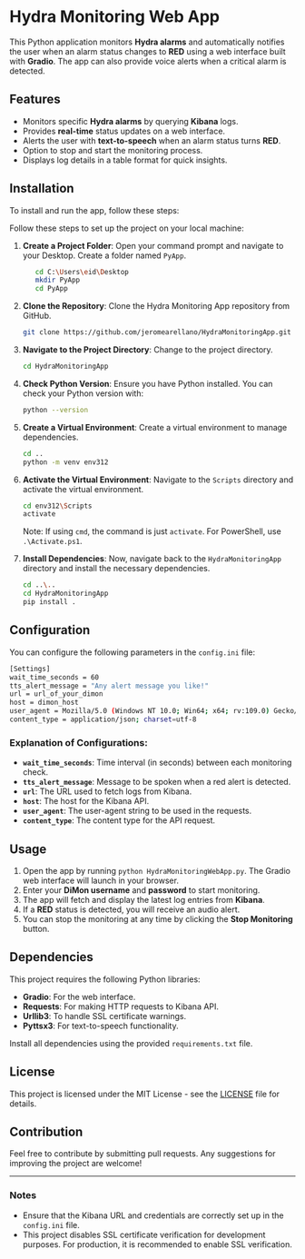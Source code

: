 # Hydra Monitoring Web App

This Python application monitors **Hydra alarms** and automatically notifies the user when an alarm status changes to **RED** using a web interface built with **Gradio**. The app can also provide voice alerts when a critical alarm is detected.

## Features

- Monitors specific **Hydra alarms** by querying **Kibana** logs.
- Provides **real-time** status updates on a web interface.
- Alerts the user with **text-to-speech** when an alarm status turns **RED**.
- Option to stop and start the monitoring process.
- Displays log details in a table format for quick insights.

## Installation

To install and run the app, follow these steps:

Follow these steps to set up the project on your local machine:

1. **Create a Project Folder**:
   Open your command prompt and navigate to your Desktop. Create a folder named `PyApp`.
   ```bash
      cd C:\Users\eid\Desktop
      mkdir PyApp
      cd PyApp
   ```

2. **Clone the Repository**:
   Clone the Hydra Monitoring App repository from GitHub.
   ```bash
   git clone https://github.com/jeromearellano/HydraMonitoringApp.git
   ```
3. **Navigate to the Project Directory**:
   Change to the project directory.
   ```bash
   cd HydraMonitoringApp
   ```
4. **Check Python Version**:
   Ensure you have Python installed. You can check your Python version with:
   ```bash
   python --version
   ```
5. **Create a Virtual Environment**:
   Create a virtual environment to manage dependencies.
   ```bash
   cd ..
   python -m venv env312
   ```
6. **Activate the Virtual Environment**:
   Navigate to the `Scripts` directory and activate the virtual environment.
   ```bash
   cd env312\Scripts
   activate
   ```
   Note: If using `cmd`, the command is just `activate`. For PowerShell, use `.\Activate.ps1`.

7. **Install Dependencies**:
   Now, navigate back to the `HydraMonitoringApp` directory and install the necessary dependencies.
   ```bash
   cd ..\..
   cd HydraMonitoringApp
   pip install .
   ```
## Configuration

You can configure the following parameters in the `config.ini` file:

```bash
[Settings] 
wait_time_seconds = 60
tts_alert_message = "Any alert message you like!" 
url = url_of_your_dimon
host = dimon_host 
user_agent = Mozilla/5.0 (Windows NT 10.0; Win64; x64; rv:109.0) Gecko/20100101 Firefox/115.0 
content_type = application/json; charset=utf-8
```


### Explanation of Configurations:

- **`wait_time_seconds`**: Time interval (in seconds) between each monitoring check.
- **`tts_alert_message`**: Message to be spoken when a red alert is detected.
- **`url`**: The URL used to fetch logs from Kibana.
- **`host`**: The host for the Kibana API.
- **`user_agent`**: The user-agent string to be used in the requests.
- **`content_type`**: The content type for the API request.

## Usage

1. Open the app by running `python HydraMonitoringWebApp.py`. The Gradio web interface will launch in your browser.
2. Enter your **DiMon username** and **password** to start monitoring.
3. The app will fetch and display the latest log entries from **Kibana**.
4. If a **RED** status is detected, you will receive an audio alert.
5. You can stop the monitoring at any time by clicking the **Stop Monitoring** button.

## Dependencies

This project requires the following Python libraries:

- **Gradio**: For the web interface.
- **Requests**: For making HTTP requests to Kibana API.
- **Urllib3**: To handle SSL certificate warnings.
- **Pyttsx3**: For text-to-speech functionality.

Install all dependencies using the provided `requirements.txt` file.

## License

This project is licensed under the MIT License - see the [LICENSE](LICENSE) file for details.

## Contribution

Feel free to contribute by submitting pull requests. Any suggestions for improving the project are welcome!

---

### Notes

- Ensure that the Kibana URL and credentials are correctly set up in the `config.ini` file.
- This project disables SSL certificate verification for development purposes. For production, it is recommended to enable SSL verification.
